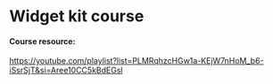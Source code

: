 # Widget kit course

#### Course resource:
https://youtube.com/playlist?list=PLMRqhzcHGw1a-KEjW7nHoM_b6-iSsrSjT&si=Aree10CC5kBdEGsl
